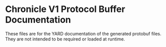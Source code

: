 # Chronicle V1 Protocol Buffer Documentation

These files are for the YARD documentation of the generated protobuf files.
They are not intended to be required or loaded at runtime.
